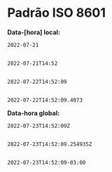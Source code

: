 # Padrão ISO 8601

**Data-[hora] local:**


    2022-07-21


    2022-07-21T14:52


    2022-07-22T14:52:09


    2022-07-22T14:52:09.4073


**Data-hora global:**


    2022-07-23T14:52:09Z


    2022-07-23T14:52:09.254935Z

    
    2022-07-23T14:52:09-03:00